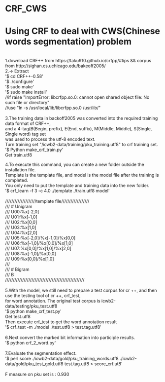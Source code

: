 # CRF_CWS
Using CRF to deal with CWS(Chinese words segmentation) problem
========================
<br>
1.download CRF++ from https://taku910.github.io/crfpp/#tips   &&  corpus from http://sighan.cs.uchicago.edu/bakeoff2005/ <br>
2.-> Extract  <br>
'$ cd CRF++-0.58' <br>
'$ ./configure' <br>
'$ sudo make' <br>
'$ sudo make install'<br>
//if raise "ImportError: libcrfpp.so.0: cannot open shared object file: No such file or directory"<br>
//use "ln -s /usr/local/lib/libcrfpp.so.0 /usr/lib/"<br>
<br>
3.The training data in backoff2005 was converted into the required training data format of CRF++, <br>
and a 4-tag(B(Begin, prefix), E(End, suffix), M(Middle, Middle), S(Single, Single word) tag set <br>
was used to process the utf-8 encoded text.<br>
Turn training set "/icwb2-data/training/pku_training.utf8" to crf training set.<br>
'$ Python make_crf_train.py'<br>
Get train.utf8<br>

4.To execute this command, you can create a new folder outside the installation file. <br>
Template is the template file, and model is the model file after the training is completed. <br>
You only need to put the template and training data into the new folder.<br>
'$ crf_learn -f 3 -c 4.0 ./template ./train.utf8 model'<br>
<br>
////////////////////template file//////////////////<br>
///   # Unigram<br>
///   U00:%x[-2,0]<br>
///   U01:%x[-1,0]<br>
///   U02:%x[0,0]<br>
///   U03:%x[1,0]<br>
///   U04:%x[2,0]<br>
///   U05:%x[-2,0]/%x[-1,0]/%x[0,0]<br>
///   U06:%x[-1,0]/%x[0,0]/%x[1,0]<br>
///   U07:%x[0,0]/%x[1,0]/%x[2,0]<br>
///   U08:%x[-1,0]/%x[0,0]<br>
///   U09:%x[0,0]/%x[1,0]<br>
///   <br>
///   # Bigram<br>
///   B<br>
///////////////////////////////////////////////////<br>
<br>
5.With the model, we still need to prepare a test corpus for cr ++, and then use the testing tool of cr ++, crf_test, <br>
for word annotation. The original test corpus is icwb2-data/testing/pku_test.utf8<br>
'$ python make_crf_test.py'<br>
Get test.utf8<br>
Then execute crf_test to get the word annotation result<br>
'$ crf_test -m ./model  ./test.utf8 > test.tag.utf8'<br>
<br>
6.Next convert the marked bit information into participle results.<br>
'$ python crf_2_word.py'<br>
<br>
7.Evaluate the segmentation effect.<br>
'$ perl score ./icwb2-data/gold/pku_training_words.utf8 ./icwb2-data/gold/pku_test_gold.utf8 test.tag.utf8 > score_crf.ut8'<br>
<br>
F measure on pku set is : 0.930<br>

